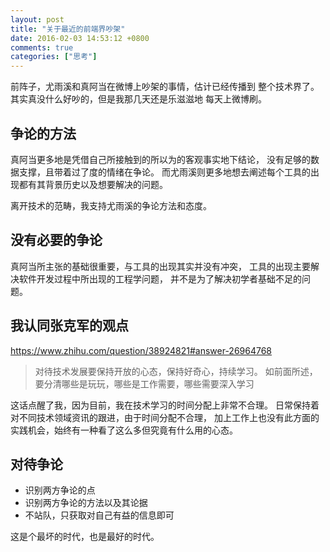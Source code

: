 ```yaml
---
layout: post
title: "关于最近的前端界吵架"
date: 2016-02-03 14:53:12 +0800
comments: true
categories: ["思考"]
---
```


前阵子，尤雨溪和真阿当在微博上吵架的事情，估计已经传播到
整个技术界了。其实真没什么好吵的，但是我那几天还是乐滋滋地
每天上微博刷。

## 争论的方法

真阿当更多地是凭借自己所接触到的所以为的客观事实地下结论，
没有足够的数据支撑，且带着过了度的情绪在争论。
而尤雨溪则更多地想去阐述每个工具的出现都有其背景历史以及想要解决的问题。

离开技术的范畴，我支持尤雨溪的争论方法和态度。

## 没有必要的争论

真阿当所主张的基础很重要，与工具的出现其实并没有冲突，
工具的出现主要解决软件开发过程中所出现的工程学问题，
并不是为了解决初学者基础不足的问题。

## 我认同张克军的观点

https://www.zhihu.com/question/38924821#answer-26964768

> 对待技术发展要保持开放的心态，保持好奇心，持续学习。
> 如前面所述，要分清哪些是玩玩，哪些是工作需要，哪些需要深入学习

这话点醒了我，因为目前，我在技术学习的时间分配上非常不合理。
日常保持着对不同技术领域资讯的跟进，由于时间分配不合理，
加上工作上也没有此方面的实践机会，始终有一种看了这么多但究竟有什么用的心态。

## 对待争论

- 识别两方争论的点
- 识别两方争论的方法以及其论据
- 不站队，只获取对自己有益的信息即可

这是个最坏的时代，也是最好的时代。
